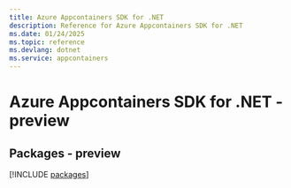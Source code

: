 ```yaml
---
title: Azure Appcontainers SDK for .NET
description: Reference for Azure Appcontainers SDK for .NET
ms.date: 01/24/2025
ms.topic: reference
ms.devlang: dotnet
ms.service: appcontainers
---
```

# Azure Appcontainers SDK for .NET - preview
## Packages - preview
[!INCLUDE [packages](appcontainers-index.md)]